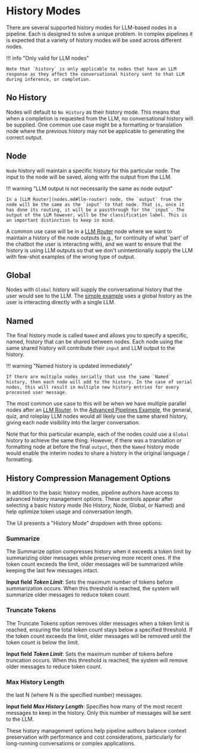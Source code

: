# History Modes

There are several supported history modes for LLM-based nodes in a pipeline. Each is designed to solve a unique problem. In complex pipelines it is expected that a variety of history modes will be used across different nodes.

!!! info "Only valid for LLM nodes"

    Note that `history` is only applicable to nodes that have an LLM response as they affect the conversational history sent to that LLM during inference, or completion. 

## No History
Nodes will default to `No History` as their history mode. This means that when a completion is requested from the LLM, no conversational history will be supplied. One common use case might be a formatting or translation node where the previous history may not be applicable to generating the correct output.

## Node 
`Node` history will maintain a specific history for this particular node. The input to the node will be saved, along with the output from the LLM. 

!!! warning "LLM output is not necessarily the same as node output"

    In a [LLM Router](nodes.md#llm-router) node, the `output` from the node will be the same as the `input` to that node. That is, once it has done its routing, it will be a passthrough for the `input`. The output of the LLM however, will be the classification label. This is an important distinction to keep in mind.

A common use case will be in a [LLM Router](nodes.md#llm-router) node where we want to maintain a history of the node outputs (e.g., for continuity of what 'part' of the chatbot the user is interacting with), and we want to ensure that the history is using LLM outputs so that we don't unintentionally supply the LLM with few-shot examples of the wrong type of output.

## Global
Nodes with `Global` history will supply the conversational history that the user would see to the LLM. The [simple example](index.md) uses a global history as the user is interacting directly with a single LLM. 

## Named
The final history mode is called `Named` and allows you to specify a specific, named, history that can be shared between nodes. Each node using the same shared history will contribute their `input` and LLM output to the history.

!!! warning "Named history is updated immediately"

    If there are multiple nodes serially that use the same `Named` history, then each node will add to the history. In the case of serial nodes, this will result in multiple new history entries for every processed user message.


The most common use case to this will be when we have multiple parallel nodes after an [LLM Router](nodes.md#llm-router). In the [Advanced Pipelines Example](../../how-to/workflow_cookbook.md#split-bot-into-multiple-smaller-bots), the general, quiz, and roleplay LLM nodes would all likely use the same shared history, giving each node visibility into the larger conversation.

Note that for this particular example, each of the nodes could use a `Global` history to achieve the same thing. However, if there was a translation or formatting node at before the final `output`, then the `Named` history mode would enable the interim nodes to share a history in the original language / formatting.

## History Compression Management Options

In addition to the basic history modes, pipeline authors have access to advanced history management options. These controls appear after selecting a basic history mode (No History, Node, Global, or Named) and help optimize token usage and conversation length.

The UI presents a "History Mode" dropdown with three options:

### Summarize
The Summarize option compresses history when it exceeds a token limit by summarizing older messages while preserving more recent ones. If the token count exceeds the limit, older messages will be summarized while keeping the last few messages intact.

**Input field**
 _**Token Limit**_: Sets the maximum number of tokens before summarization occurs. When this threshold is reached, the system will summarize older messages to reduce token count.

### Truncate Tokens
The Truncate Tokens option removes older messages when a token limit is reached, ensuring the total token count stays below a specified threshold. If the token count exceeds the limit, older messages will be removed until the token count is below the limit.

**Input field**
 _**Token Limit**_: Sets the maximum number of tokens before truncation occurs. When this threshold is reached, the system will remove older messages to reduce token count.

### Max History Length
the last N (where N is the specified number) messages.

**Input field**
 _**Max History Length**_: Specifies how many of the most recent messages to keep in the history. Only this number of messages will be sent to the LLM.

These history management options help pipeline authors balance context preservation with performance and cost considerations, particularly for long-running conversations or complex applications.

